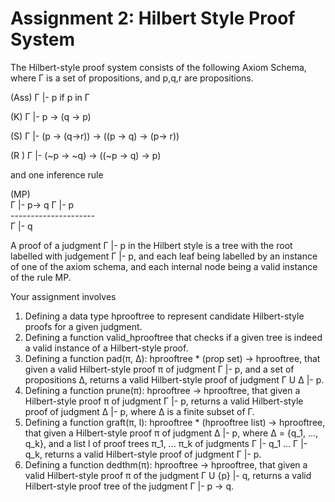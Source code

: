 # Assignment 2: Hilbert Style Proof System
The Hilbert-style proof system consists of the following Axiom Schema, where Γ is a set of propositions, and p,q,r are propositions.

(Ass) Γ |- p     if p in Γ

(K)     Γ |-  p -> (q -> p)

(S)     Γ |- (p -> (q->r)) -> ((p -> q) -> (p-> r))

(R )    Γ |- (~p -> ~q) -> ((~p -> q) -> p)

and one inference rule 

(MP) \
Γ |- p-> q Γ |- p \
---------------------\
Γ |- q


A proof of a judgment Γ |- p  in the Hilbert style is a tree with the root labelled with judgement  Γ |- p, and each leaf being labelled by an instance of one of the axiom schema, and each internal node being a valid instance of the rule MP. 

Your assignment involves

1. Defining a data type hprooftree to represent candidate Hilbert-style proofs for a given judgment.
2. Defining a function valid_hprooftree that checks if a given tree is indeed a valid instance of a Hilbert-style proof.
3. Defining a function pad(π, Δ): hprooftree * (prop set) -> hprooftree, that given a valid Hilbert-style proof π of judgment  Γ |- p, and a set of propositions Δ, returns a valid Hilbert-style proof of judgment Γ U Δ |- p.
4. Defining a function prune(π): hprooftree  -> hprooftree, that given a Hilbert-style proof π of judgment  Γ |- p, returns a valid Hilbert-style proof of judgment Δ |- p, where Δ is a finite subset of Γ.
5. Defining a function graft(π, l):  hprooftree * (hprooftree list) -> hprooftree, that given a Hilbert-style proof π of judgment Δ |- p, where Δ = {q_1, ..., q_k}, and a list l of proof trees π_1, ... π_k of judgments Γ |- q_1 ... Γ |- q_k, returns a valid Hilbert-style proof of judgment Γ |- p.
6. Defining a function dedthm(π): hprooftree  -> hprooftree, that given a valid Hilbert-style proof π of the judgment Γ U {p}  |- q, returns a valid Hilbert-style proof tree of the judgment Γ  |- p -> q.
